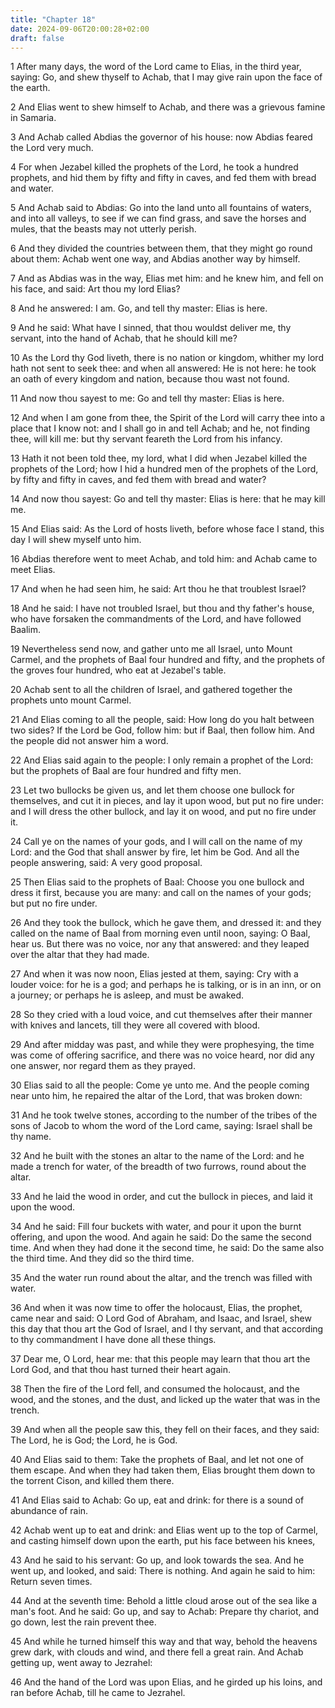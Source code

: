 ```yaml
---
title: "Chapter 18"
date: 2024-09-06T20:00:28+02:00
draft: false
---
```



1 After many days, the word of the Lord came to Elias, in the third year, saying: Go, and shew thyself to Achab, that I may give rain upon the face of the earth.

2 And Elias went to shew himself to Achab, and there was a grievous famine in Samaria.

3 And Achab called Abdias the governor of his house: now Abdias feared the Lord very much.

4 For when Jezabel killed the prophets of the Lord, he took a hundred prophets, and hid them by fifty and fifty in caves, and fed them with bread and water.

5 And Achab said to Abdias: Go into the land unto all fountains of waters, and into all valleys, to see if we can find grass, and save the horses and mules, that the beasts may not utterly perish.

6 And they divided the countries between them, that they might go round about them: Achab went one way, and Abdias another way by himself.

7 And as Abdias was in the way, Elias met him: and he knew him, and fell on his face, and said: Art thou my lord Elias?

8 And he answered: I am. Go, and tell thy master: Elias is here.

9 And he said: What have I sinned, that thou wouldst deliver me, thy servant, into the hand of Achab, that he should kill me?

10 As the Lord thy God liveth, there is no nation or kingdom, whither my lord hath not sent to seek thee: and when all answered: He is not here: he took an oath of every kingdom and nation, because thou wast not found.

11 And now thou sayest to me: Go and tell thy master: Elias is here.

12 And when I am gone from thee, the Spirit of the Lord will carry thee into a place that I know not: and I shall go in and tell Achab; and he, not finding thee, will kill me: but thy servant feareth the Lord from his infancy.

13 Hath it not been told thee, my lord, what I did when Jezabel killed the prophets of the Lord; how I hid a hundred men of the prophets of the Lord, by fifty and fifty in caves, and fed them with bread and water?

14 And now thou sayest: Go and tell thy master: Elias is here: that he may kill me.

15 And Elias said: As the Lord of hosts liveth, before whose face I stand, this day I will shew myself unto him.

16 Abdias therefore went to meet Achab, and told him: and Achab came to meet Elias.

17 And when he had seen him, he said: Art thou he that troublest Israel?

18 And he said: I have not troubled Israel, but thou and thy father's house, who have forsaken the commandments of the Lord, and have followed Baalim.

19 Nevertheless send now, and gather unto me all Israel, unto Mount Carmel, and the prophets of Baal four hundred and fifty, and the prophets of the groves four hundred, who eat at Jezabel's table.

20 Achab sent to all the children of Israel, and gathered together the prophets unto mount Carmel.

21 And Elias coming to all the people, said: How long do you halt between two sides? If the Lord be God, follow him: but if Baal, then follow him. And the people did not answer him a word.

22 And Elias said again to the people: I only remain a prophet of the Lord: but the prophets of Baal are four hundred and fifty men.

23 Let two bullocks be given us, and let them choose one bullock for themselves, and cut it in pieces, and lay it upon wood, but put no fire under: and I will dress the other bullock, and lay it on wood, and put no fire under it.

24 Call ye on the names of your gods, and I will call on the name of my Lord: and the God that shall answer by fire, let him be God. And all the people answering, said: A very good proposal.

25 Then Elias said to the prophets of Baal: Choose you one bullock and dress it first, because you are many: and call on the names of your gods; but put no fire under.

26 And they took the bullock, which he gave them, and dressed it: and they called on the name of Baal from morning even until noon, saying: O Baal, hear us. But there was no voice, nor any that answered: and they leaped over the altar that they had made.

27 And when it was now noon, Elias jested at them, saying: Cry with a louder voice: for he is a god; and perhaps he is talking, or is in an inn, or on a journey; or perhaps he is asleep, and must be awaked.

28 So they cried with a loud voice, and cut themselves after their manner with knives and lancets, till they were all covered with blood.

29 And after midday was past, and while they were prophesying, the time was come of offering sacrifice, and there was no voice heard, nor did any one answer, nor regard them as they prayed.

30 Elias said to all the people: Come ye unto me. And the people coming near unto him, he repaired the altar of the Lord, that was broken down:

31 And he took twelve stones, according to the number of the tribes of the sons of Jacob to whom the word of the Lord came, saying: Israel shall be thy name.

32 And he built with the stones an altar to the name of the Lord: and he made a trench for water, of the breadth of two furrows, round about the altar.

33 And he laid the wood in order, and cut the bullock in pieces, and laid it upon the wood.

34 And he said: Fill four buckets with water, and pour it upon the burnt offering, and upon the wood. And again he said: Do the same the second time. And when they had done it the second time, he said: Do the same also the third time. And they did so the third time.

35 And the water run round about the altar, and the trench was filled with water.

36 And when it was now time to offer the holocaust, Elias, the prophet, came near and said: O Lord God of Abraham, and Isaac, and Israel, shew this day that thou art the God of Israel, and I thy servant, and that according to thy commandment I have done all these things.

37 Dear me, O Lord, hear me: that this people may learn that thou art the Lord God, and that thou hast turned their heart again.

38 Then the fire of the Lord fell, and consumed the holocaust, and the wood, and the stones, and the dust, and licked up the water that was in the trench.

39 And when all the people saw this, they fell on their faces, and they said: The Lord, he is God; the Lord, he is God.

40 And Elias said to them: Take the prophets of Baal, and let not one of them escape. And when they had taken them, Elias brought them down to the torrent Cison, and killed them there.

41 And Elias said to Achab: Go up, eat and drink: for there is a sound of abundance of rain.

42 Achab went up to eat and drink: and Elias went up to the top of Carmel, and casting himself down upon the earth, put his face between his knees,

43 And he said to his servant: Go up, and look towards the sea. And he went up, and looked, and said: There is nothing. And again he said to him: Return seven times.

44 And at the seventh time: Behold a little cloud arose out of the sea like a man's foot. And he said: Go up, and say to Achab: Prepare thy chariot, and go down, lest the rain prevent thee.

45 And while he turned himself this way and that way, behold the heavens grew dark, with clouds and wind, and there fell a great rain. And Achab getting up, went away to Jezrahel:

46 And the hand of the Lord was upon Elias, and he girded up his loins, and ran before Achab, till he came to Jezrahel.

